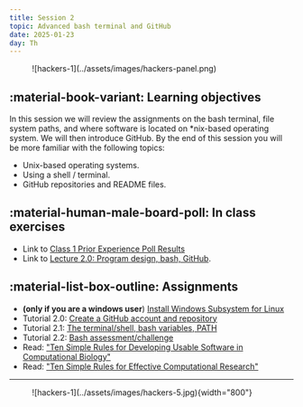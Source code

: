 ```yaml
---
title: Session 2
topic: Advanced bash terminal and GitHub
date: 2025-01-23
day: Th
---
```


<figure markdown="span">
  ![hackers-1](../assets/images/hackers-panel.png)
</figure>

## :material-book-variant: Learning objectives
In this session we will review the assignments on the bash terminal, 
file system paths, and where software is located on \*nix-based operating
system. We will then introduce GitHub. 
By the end of this session you will be more familiar with the following topics:

- Unix-based operating systems.
- Using a shell / terminal.
- GitHub repositories and README files.

## :material-human-male-board-poll: In class exercises
- Link to [Class 1 Prior Experience Poll Results](https://docs.google.com/spreadsheets/d/1CB1AvZ8At-e9BMxaFd7hp4icvFcnydVV5uQJYrH1NBY/edit?usp=sharing)
- Link to [Lecture 2.0: Program design, bash, GitHub](../../lectures/2.0).


## :material-list-box-outline: Assignments
- **(only if you are a windows user**) [Install Windows Subsystem for Linux](https://learn.microsoft.com/en-us/windows/wsl/install)
- Tutorial 2.0: [Create a GitHub account and repository](../../tutorials/2.0-github)
- Tutorial 2.1: [The terminal/shell, bash variables, PATH](../../tutorials/2.1-shell)
- Tutorial 2.2: [Bash assessment/challenge](../../tutorials/2.2-bash/)
- Read: ["Ten Simple Rules for Developing Usable Software in Computational Biology"](https://journals.plos.org/ploscompbiol/article?id=10.1371/journal.pcbi.1005265)
- Read: ["Ten Simple Rules for Effective Computational Research"](https://journals.plos.org/ploscompbiol/article?id=10.1371/journal.pcbi.1003506)

--------------------------------

<figure markdown="span">
  ![hackers-1](../assets/images/hackers-5.jpg){width="800"}
</figure>

